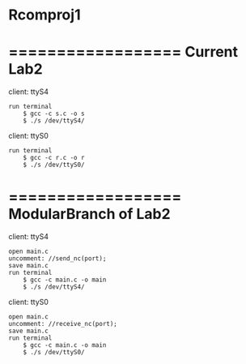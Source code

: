 Rcomproj1
===========================


==================
  Current Lab2
==================

client: ttyS4

    run terminal
        $ gcc -c s.c -o s
        $ ./s /dev/ttyS4/

client: ttyS0

    run terminal
        $ gcc -c r.c -o r
        $ ./s /dev/ttyS0/ 


==================
  ModularBranch of Lab2
==================

client: ttyS4

    open main.c
    uncomment: //send_nc(port);
    save main.c
    run terminal
        $ gcc -c main.c -o main
        $ ./s /dev/ttyS4/
    
client: ttyS0

    open main.c
    uncomment: //receive_nc(port);
    save main.c
    run terminal
        $ gcc -c main.c -o main
        $ ./s /dev/ttyS0/
